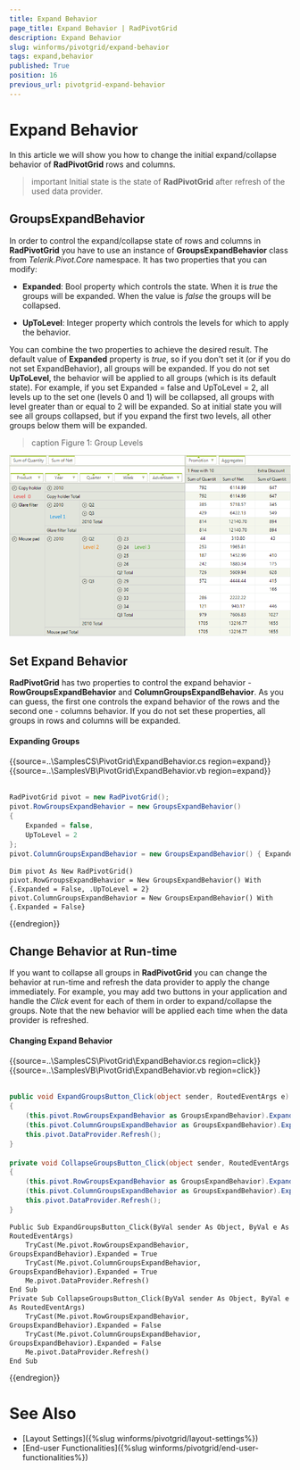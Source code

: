 ```yaml
---
title: Expand Behavior
page_title: Expand Behavior | RadPivotGrid
description: Expand Behavior
slug: winforms/pivotgrid/expand-behavior
tags: expand,behavior
published: True
position: 16
previous_url: pivotgrid-expand-behavior
---
```


# Expand Behavior

In this article we will show you how to change the initial expand/collapse behavior of __RadPivotGrid__ rows and columns.

>important Initial state is the state of __RadPivotGrid__ after refresh of the used data provider.
>

## GroupsExpandBehavior

In order to control the expand/collapse state of rows and columns in __RadPivotGrid__ you have to use an instance of __GroupsExpandBehavior__ class from *Telerik.Pivot.Core* namespace. It has two properties that you can modify:

* __Expanded__: Bool property which controls the state. When it is *true* the groups will be expanded. When the value is *false* the groups will be collapsed.

* __UpToLevel__: Integer property which controls the levels for which to apply the behavior.

You can combine the two properties to achieve the desired result. The default value of __Expanded__ property is *true*, so if you don't set it (or if you do not set ExpandBehavior), all groups will be expanded. If you do not set __UpToLevel__, the behavior will be applied to all groups (which is its default state). For example, if you set Expanded = false and UpToLevel = 2, all levels up to the set one (levels 0 and 1) will be collapsed, all groups with level greater than or equal to 2 will be expanded. So at initial state you will see all groups collapsed, but if you expand the first two levels, all other groups below them will be expanded.

>caption Figure 1: Group Levels

![pivotgrid-expand-behavior 001](images/pivotgrid-expand-behavior001.png)

## Set Expand Behavior

__RadPivotGrid__ has two properties to control the expand behavior - __RowGroupsExpandBehavior__ and __ColumnGroupsExpandBehavior__. As you can guess, the first one controls the expand behavior of the rows and the second one - columns behavior. If you do not set these properties, all groups in rows and columns will be expanded.

#### Expanding Groups

{{source=..\SamplesCS\PivotGrid\ExpandBehavior.cs region=expand}} 
{{source=..\SamplesVB\PivotGrid\ExpandBehavior.vb region=expand}} 

````C#
            
RadPivotGrid pivot = new RadPivotGrid();
pivot.RowGroupsExpandBehavior = new GroupsExpandBehavior()
{
    Expanded = false,
    UpToLevel = 2
};
pivot.ColumnGroupsExpandBehavior = new GroupsExpandBehavior() { Expanded = false };

````
````VB.NET
Dim pivot As New RadPivotGrid()
pivot.RowGroupsExpandBehavior = New GroupsExpandBehavior() With {.Expanded = False, .UpToLevel = 2}
pivot.ColumnGroupsExpandBehavior = New GroupsExpandBehavior() With {.Expanded = False}

````

{{endregion}}

## Change Behavior at Run-time

If you want to collapse all groups in __RadPivotGrid__ you can change the behavior at run-time and refresh the data provider to apply the change immediately. For example, you may add two buttons in your application and handle the *Click* event for each of them in order to expand/collapse the groups. Note that the new behavior will be applied each time when the data provider is refreshed.

#### Changing Expand Behavior

{{source=..\SamplesCS\PivotGrid\ExpandBehavior.cs region=click}} 
{{source=..\SamplesVB\PivotGrid\ExpandBehavior.vb region=click}} 

````C#
        
public void ExpandGroupsButton_Click(object sender, RoutedEventArgs e)
{
    (this.pivot.RowGroupsExpandBehavior as GroupsExpandBehavior).Expanded = true;
    (this.pivot.ColumnGroupsExpandBehavior as GroupsExpandBehavior).Expanded = true;
    this.pivot.DataProvider.Refresh();
}
        
private void CollapseGroupsButton_Click(object sender, RoutedEventArgs e)
{
    (this.pivot.RowGroupsExpandBehavior as GroupsExpandBehavior).Expanded = false;
    (this.pivot.ColumnGroupsExpandBehavior as GroupsExpandBehavior).Expanded = false;
    this.pivot.DataProvider.Refresh();
}

````
````VB.NET
Public Sub ExpandGroupsButton_Click(ByVal sender As Object, ByVal e As RoutedEventArgs)
    TryCast(Me.pivot.RowGroupsExpandBehavior, GroupsExpandBehavior).Expanded = True
    TryCast(Me.pivot.ColumnGroupsExpandBehavior, GroupsExpandBehavior).Expanded = True
    Me.pivot.DataProvider.Refresh()
End Sub
Private Sub CollapseGroupsButton_Click(ByVal sender As Object, ByVal e As RoutedEventArgs)
    TryCast(Me.pivot.RowGroupsExpandBehavior, GroupsExpandBehavior).Expanded = False
    TryCast(Me.pivot.ColumnGroupsExpandBehavior, GroupsExpandBehavior).Expanded = False
    Me.pivot.DataProvider.Refresh()
End Sub

````

{{endregion}}

# See Also

* [Layout Settings]({%slug winforms/pivotgrid/layout-settings%})
* [End-user Functionalities]({%slug winforms/pivotgrid/end-user-functionalities%})